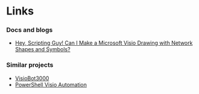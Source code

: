 # Links



### Docs and blogs <a id="links"></a>

* [Hey, Scripting Guy! Can I Make a Microsoft Visio Drawing with Network Shapes and Symbols?](http://blogs.technet.com/b/heyscriptingguy/archive/2010/01/12/hey-scripting-guy-january-12-2010.aspx)

### Similar projects

* [VisioBot3000](https://github.com/MikeShepard/VisioBot3000) 
* [PowerShell Visio Automation](https://github.com/jrich523/PSVA) 



